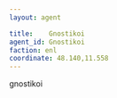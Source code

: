 ```yaml
---
layout: agent

title:    Gnostikoi
agent_id: Gnostikoi 
faction: enl
coordinate: 48.140,11.558
---
```


gnostikoi
